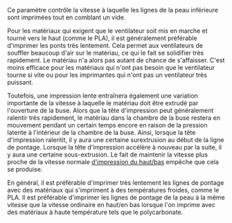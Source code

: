 Ce paramètre contrôle la vitesse à laquelle les lignes de la peau inférieure sont imprimées tout en comblant un vide.

Pour les matériaux qui exigent que le ventilateur soit mis en marche et tourné vers le haut (comme le PLA), il est généralement préférable d'imprimer les ponts très lentement. Cela permet aux ventilateurs de souffler beaucoup d'air sur le matériau, ce qui le fait se solidifier très rapidement. Le matériau n'a alors pas autant de chance de s'affaisser. C'est moins efficace pour les matériaux qui n'ont pas besoin que le ventilateur tourne si vite ou pour les imprimantes qui n'ont pas un ventilateur très puissant.

Toutefois, une impression lente entraînera également une variation importante de la vitesse à laquelle le matériau doit être extrudé par l'ouverture de la buse. Alors que la tête d'impression peut généralement ralentir très rapidement, le matériau dans la chambre de la buse restera en mouvement pendant un certain temps encore en raison de la pression latente à l'intérieur de la chambre de la buse. Ainsi, lorsque la tête d'impression ralentit, il y aura une certaine surextrusion au début de la ligne de pontage. Lorsque la tête d'impression accélère à nouveau par la suite, il y aura une certaine sous-extrusion. Le fait de maintenir la vitesse plus proche de la vitesse normale [d'impression du haut/bas](../speed/speed_topbottom.md) empêche que cela se produise.

En général, il est préférable d'imprimer très lentement les lignes de pontage avec des matériaux qui s'impriment à des températures froides, comme le PLA. Il est préférable d'imprimer les lignes de pontage de la peau à la même vitesse que la vitesse ordinaire en haut/en bas lorsque l'on imprime avec des matériaux à haute température tels que le polycarbonate.
